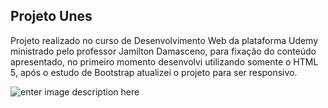 ## Projeto Unes
Projeto realizado no curso de Desenvolvimento Web da plataforma Udemy ministrado pelo professor Jamilton Damasceno, para fixação do conteúdo apresentado, no primeiro momento desenvolvi utilizando somente o HTML 5, após o estudo de Bootstrap atualizei o projeto para ser responsivo.

![enter image description here](https://i.imgur.com/zMmgzit.png)
